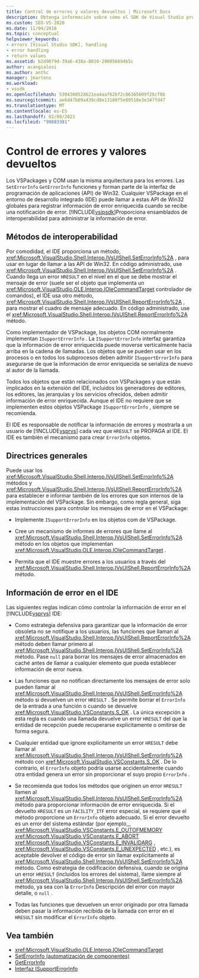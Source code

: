 ```yaml
---
title: Control de errores y valores devueltos | Microsoft Docs
description: Obtenga información sobre cómo el SDK de Visual Studio proporciona ensamblados de interoperabilidad para registrar información de error enriquecida cuando se recibe una notificación de error.
ms.custom: SEO-VS-2020
ms.date: 11/04/2016
ms.topic: conceptual
helpviewer_keywords:
- errors [Visual Studio SDK], handling
- error handling
- return values
ms.assetid: b2d9079d-39a6-438a-8010-290056694b5c
author: acangialosi
ms.author: anthc
manager: jmartens
ms.workload:
- vssdk
ms.openlocfilehash: 530430852d621ea4aaf62bf2c86365609f26cf8b
ms.sourcegitcommit: ae6d47b09a439cd0e13180f5e89510e3e347fd47
ms.translationtype: MT
ms.contentlocale: es-ES
ms.lasthandoff: 02/08/2021
ms.locfileid: "99883381"
---
```

# <a name="error-handling-and-return-values"></a>Control de errores y valores devueltos
Los VSPackages y COM usan la misma arquitectura para los errores. Las `SetErrorInfo` `GetErrorInfo` funciones y forman parte de la interfaz de programación de aplicaciones (API) de Win32. Cualquier VSPackage en el entorno de desarrollo integrado (IDE) puede llamar a estas API de Win32 globales para registrar información de error enriquecida cuando se recibe una notificación de error. [!INCLUDE[vsipsdk](../extensibility/includes/vsipsdk_md.md)]Proporciona ensamblados de interoperabilidad para administrar la información de error.

## <a name="interop-methods"></a>Métodos de interoperabilidad
 Por comodidad, el IDE proporciona un método, <xref:Microsoft.VisualStudio.Shell.Interop.IVsUIShell.SetErrorInfo%2A> , para usar en lugar de llamar a las API de Win32. En código administrado, use <xref:Microsoft.VisualStudio.Shell.Interop.IVsUIShell.SetErrorInfo%2A> . Cuando llega un error `HRESULT` en el nivel en el que se debe mostrar el mensaje de error (suele ser el objeto que implementa un <xref:Microsoft.VisualStudio.OLE.Interop.IOleCommandTarget> controlador de comandos), el IDE usa otro método, <xref:Microsoft.VisualStudio.Shell.Interop.IVsUIShell.ReportErrorInfo%2A> , para mostrar el cuadro de mensaje adecuado. En código administrado, use el <xref:Microsoft.VisualStudio.Shell.Interop.IVsUIShell.ReportErrorInfo%2A> método.

 Como implementador de VSPackage, los objetos COM normalmente implementan `ISupportErrorInfo` . La `ISupportErrorInfo` interfaz garantiza que la información de error enriquecida puede moverse verticalmente hacia arriba en la cadena de llamadas. Los objetos que se pueden usar en los procesos o en todos los subprocesos deben admitir `ISupportErrorInfo` para asegurarse de que la información de error enriquecida se serializa de nuevo al autor de la llamada.

 Todos los objetos que están relacionados con VSPackages y que están implicados en la extensión del IDE, incluidos los generadores de editores, los editores, las jerarquías y los servicios ofrecidos, deben admitir información de error enriquecida. Aunque el IDE no requiere que se implementen estos objetos VSPackage `ISupportErrorInfo` , siempre se recomienda.

 El IDE es responsable de notificar la información de errores y mostrarla a un usuario de [!INCLUDE[vsprvs](../code-quality/includes/vsprvs_md.md)] cada vez que `HRESULT` se PROPAGA al IDE. El IDE es también el mecanismo para crear `ErrorInfo` objetos.

## <a name="general-guidelines"></a>Directrices generales
 Puede usar los <xref:Microsoft.VisualStudio.Shell.Interop.IVsUIShell.SetErrorInfo%2A> métodos y <xref:Microsoft.VisualStudio.Shell.Interop.IVsUIShell.ReportErrorInfo%2A> para establecer e informar también de los errores que son internos de la implementación del VSPackage. Sin embargo, como regla general, siga estas instrucciones para controlar los mensajes de error en el VSPackage:

- Implemente `ISupportErrorInfo` en los objetos com de VSPackage.

- Cree un mecanismo de informes de errores que llame al <xref:Microsoft.VisualStudio.Shell.Interop.IVsUIShell.SetErrorInfo%2A> método en los objetos que implementan <xref:Microsoft.VisualStudio.OLE.Interop.IOleCommandTarget> .

- Permita que el IDE muestre errores a los usuarios a través del <xref:Microsoft.VisualStudio.Shell.Interop.IVsUIShell.ReportErrorInfo%2A> método.

## <a name="error-information-in-the-ide"></a>Información de error en el IDE
 Las siguientes reglas indican cómo controlar la información de error en el [!INCLUDE[vsprvs](../code-quality/includes/vsprvs_md.md)] IDE:

- Como estrategia defensiva para garantizar que la información de error obsoleta no se notifique a los usuarios, las funciones que llaman al <xref:Microsoft.VisualStudio.Shell.Interop.IVsUIShell.ReportErrorInfo%2A> método deben llamar primero al <xref:Microsoft.VisualStudio.Shell.Interop.IVsUIShell.SetErrorInfo%2A> método. Pase `null` para borrar los mensajes de error almacenados en caché antes de llamar a cualquier elemento que pueda establecer información de error nueva.

- Las funciones que no notifican directamente los mensajes de error solo pueden llamar al <xref:Microsoft.VisualStudio.Shell.Interop.IVsUIShell.SetErrorInfo%2A> método si devuelven un error `HRESULT` . Se permite borrar el `ErrorInfo` de la entrada a una función o cuando se devuelve <xref:Microsoft.VisualStudio.VSConstants.S_OK> . La única excepción a esta regla es cuando una llamada devuelve un error `HRESULT` del que la entidad de recepción puede recuperarse explícitamente o omitirse de forma segura.

- Cualquier entidad que ignore explícitamente un error `HRESULT` debe llamar al <xref:Microsoft.VisualStudio.Shell.Interop.IVsUIShell.SetErrorInfo%2A> método con <xref:Microsoft.VisualStudio.VSConstants.S_OK> . De lo contrario, el `ErrorInfo` objeto podría usarse accidentalmente cuando otra entidad genera un error sin proporcionar el suyo propio `ErrorInfo` .

- Se recomienda que todos los métodos que originen un error `HRESULT` llamen al <xref:Microsoft.VisualStudio.Shell.Interop.IVsUIShell.SetErrorInfo%2A> método para proporcionar información de error enriquecida. Si el devuelto `HRESULT` es un `FACILITY_ITF` error especial, se requiere que el método proporcione un `ErrorInfo` objeto adecuado. Si el error devuelto es un error del sistema estándar (por ejemplo,,, <xref:Microsoft.VisualStudio.VSConstants.E_OUTOFMEMORY> <xref:Microsoft.VisualStudio.VSConstants.E_ABORT> <xref:Microsoft.VisualStudio.VSConstants.E_INVALIDARG> , <xref:Microsoft.VisualStudio.VSConstants.E_UNEXPECTED> , etc.), es aceptable devolver el código de error sin llamar explícitamente al <xref:Microsoft.VisualStudio.Shell.Interop.IVsUIShell.SetErrorInfo%2A> método. Como estrategia de codificación defensiva, cuando se origina un error `HRESULT` (incluidos los errores del sistema), llame siempre al <xref:Microsoft.VisualStudio.Shell.Interop.IVsUIShell.SetErrorInfo%2A> método, ya sea con la `ErrorInfo` Descripción del error con mayor detalle, o `null` .

- Todas las funciones que devuelven un error originado por otra llamada deben pasar la información recibida de la llamada con error en el `HRESULT` sin modificar el `ErrorInfo` objeto.

## <a name="see-also"></a>Vea también
- <xref:Microsoft.VisualStudio.OLE.Interop.IOleCommandTarget>
- [SetErrorInfo (automatización de componentes)](/previous-versions/windows/desktop/api/oleauto/nf-oleauto-seterrorinfo)
- [GetErrorInfo](/previous-versions/windows/desktop/api/oleauto/nf-oleauto-geterrorinfo)
- [Interfaz ISupportErrorInfo](/previous-versions/windows/desktop/api/oaidl/nn-oaidl-isupporterrorinfo)
